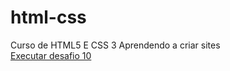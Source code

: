 # html-css
 Curso de HTML5 E CSS 3
 Aprendendo a criar sites
<br><a href="https://joaoaraujo61.github.io/html-css/desafios/d10/index.html"> Executar desafio 10</a>
